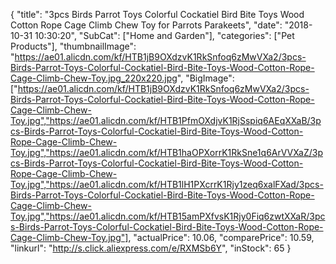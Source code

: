 {
	"title": "3pcs Birds Parrot Toys Colorful Cockatiel Bird Bite Toys Wood Cotton Rope Cage Climb Chew Toy for Parrots Parakeets",
	"date": "2018-10-31 10:30:20",
	"SubCat": ["Home and Garden"],
	"categories": ["Pet Products"],
	"thumbnailImage": "https://ae01.alicdn.com/kf/HTB1jB9OXdzvK1RkSnfoq6zMwVXa2/3pcs-Birds-Parrot-Toys-Colorful-Cockatiel-Bird-Bite-Toys-Wood-Cotton-Rope-Cage-Climb-Chew-Toy.jpg_220x220.jpg",
	"BigImage": ["https://ae01.alicdn.com/kf/HTB1jB9OXdzvK1RkSnfoq6zMwVXa2/3pcs-Birds-Parrot-Toys-Colorful-Cockatiel-Bird-Bite-Toys-Wood-Cotton-Rope-Cage-Climb-Chew-Toy.jpg","https://ae01.alicdn.com/kf/HTB1PfmOXdjvK1RjSspiq6AEqXXaB/3pcs-Birds-Parrot-Toys-Colorful-Cockatiel-Bird-Bite-Toys-Wood-Cotton-Rope-Cage-Climb-Chew-Toy.jpg","https://ae01.alicdn.com/kf/HTB1haOPXorrK1RkSne1q6ArVVXaZ/3pcs-Birds-Parrot-Toys-Colorful-Cockatiel-Bird-Bite-Toys-Wood-Cotton-Rope-Cage-Climb-Chew-Toy.jpg","https://ae01.alicdn.com/kf/HTB1lH1PXcrrK1Rjy1zeq6xalFXad/3pcs-Birds-Parrot-Toys-Colorful-Cockatiel-Bird-Bite-Toys-Wood-Cotton-Rope-Cage-Climb-Chew-Toy.jpg","https://ae01.alicdn.com/kf/HTB15amPXfvsK1Rjy0Fiq6zwtXXaR/3pcs-Birds-Parrot-Toys-Colorful-Cockatiel-Bird-Bite-Toys-Wood-Cotton-Rope-Cage-Climb-Chew-Toy.jpg"],
	"actualPrice": 10.06,
	"comparePrice": 10.59,
	"linkurl": "http://s.click.aliexpress.com/e/RXMSb6Y",
	"inStock": 65
}
